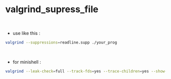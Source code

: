 # valgrind_supress_file
<br>

 - use like this :
```bash
valgrind --suppressions=readline.supp ./your_prog
```

<br>

 - for minishell : 
```bash
valgrind --leak-check=full --track-fds=yes --trace-children=yes --show-leak-kinds=all --suppressions=readline.supp ./minishell
```
